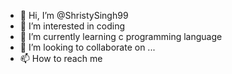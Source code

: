 - 👋 Hi, I’m @ShristySingh99
- 👀 I’m interested in coding
- 🌱 I’m currently learning c programming language
- 💞️ I’m looking to collaborate on ...
- 📫 How to reach me 

<!---
ShristySingh99/ShristySingh99 is a ✨ special ✨ repository because its `README.md` (this file) appears on your GitHub profile.
You can click the Preview link to take a look at your changes.
--->
